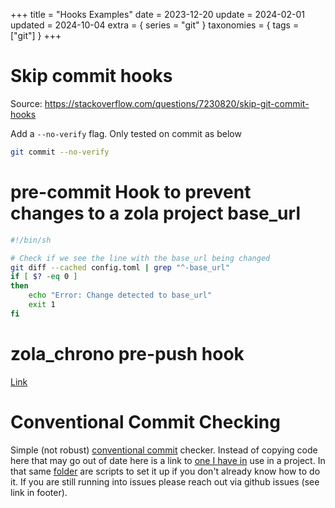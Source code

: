 +++
title = "Hooks Examples"
date = 2023-12-20
update = 2024-02-01
updated = 2024-10-04
extra = { series = "git" }
taxonomies = { tags = ["git"] }
+++

# Skip commit hooks

Source: <https://stackoverflow.com/questions/7230820/skip-git-commit-hooks>

Add a `--no-verify` flag. Only tested on commit as below

```sh
git commit --no-verify
```

# pre-commit Hook to prevent changes to a zola project base_url

```bash
#!/bin/sh

# Check if we see the line with the base_url being changed
git diff --cached config.toml | grep "^-base_url"
if [ $? -eq 0 ]
then
    echo "Error: Change detected to base_url"
    exit 1
fi
```

# zola_chrono pre-push hook

[Link](@/misc/documentation_update.md#setting-up-a-pre-push-hook)

# Conventional Commit Checking

Simple (not robust) [conventional commit](https://www.conventionalcommits.org/en/v1.0.0/#summary) checker.
Instead of copying code here that may go out of date here is a link to [one I have in](https://github.com/rust-practice/cargo-leet/blob/develop/scripts/commit-msg) use in a project.
In that same [folder](https://github.com/rust-practice/cargo-leet/tree/develop/scripts) are scripts to set it up if you don't already know how to do it.
If you are still running into issues please reach out via github issues (see link in footer).
